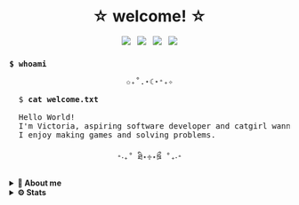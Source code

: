 <h1 align="center">☆ welcome! ☆</h1>

<div align="center">
  
  [![](https://img.shields.io/badge/LeetCode-Akenna-FFA116?style=plastic&logo=LeetCode)](https://leetcode.com/akenna) &nbsp;
  [![](https://img.shields.io/badge/Email-victoriamartina@protonmail.com-8B89CC?style=plastic&logo=protonmail)](mailto:nekaelia@protonmail.com) &nbsp;
  [![](https://img.shields.io/badge/Mastodon-victrix@tech.lgbt-6364FF.svg?&style=plastic&logo=mastodon)](https://tech.lgbt/@victrix) &nbsp;
  ![](https://komarev.com/ghpvc/?username=victryx&color=ff69b4&style=plastic) <!-- img alt="GitHub last commit (by committer)" src="https://img.shields.io/github/last-commit/victryx/victryx" / -->
  <!--[![](https://img.shields.io/badge/LinkedIn-0077B5?style=for-the-badge&logo=linkedin&logoColor=white)](#)-->

</div>

<h3><code>$ whoami</code></h3>

<pre width="500"><div align="center">✩₊˚.⋆☾⋆⁺₊✧</div>
  $ <strong>cat welcome.txt</strong>
<!--                                                          -->
  Hello World!
  I'm Victoria, aspiring software developer and catgirl wannabe ✩. 
  I enjoy making games and solving problems.  
  
<div align="center">⁺‧₊˚ ཐི⋆♱⋆ཋྀ ˚₊‧⁺</div></pre>

<details>
  <summary>
    <b>🦄 About me</b>
  </summary>

<h2>📜 Education</h2>

- Currently studying computer science

<h2>💻 Experience</h2>

- I did an internship at a local web development company in **2024**, working on an internal project developed with React and Next.js

<!--
<h4 align="center">🎀 Intermediate 🎀</h4>
<div align="center">

![HTML5](https://img.shields.io/badge/HTML5%20-%23E34F26.svg?style=for-the-badge&logo=html5&logoColor=white)
![CSS3](https://img.shields.io/badge/CSS%20-%231572B6.svg?style=for-the-badge&logo=css3&logoColor=white)
![](https://img.shields.io/badge/GIT-E44C30?style=for-the-badge&logo=git&logoColor=white)
![](https://img.shields.io/badge/MySQL-005C84?style=for-the-badge&logo=mysql&logoColor=white)
![](https://img.shields.io/badge/java-%23ED8B00.svg?style=for-the-badge&logo=openjdk&logoColor=white)

</div>

<h4 align="center">🎀 Beginner 🎀</h4>
<div align="center">

![](https://img.shields.io/badge/PHP-777BB4?style=for-the-badge&logo=php&logoColor=white)
![](https://img.shields.io/badge/Dart-0175C2?style=for-the-badge&logo=dart&logoColor=white)
![](https://img.shields.io/badge/Flutter-02569B?style=for-the-badge&logo=flutter&logoColor=white)
![C#](https://img.shields.io/badge/C%23%20-%23239120.svg?style=for-the-badge&logo=c-sharp&logoColor=white)

</div>
<h4 align="center">🎀 Extra 🎀</h4>
<div align="center">

![Markdown](https://img.shields.io/badge/Markdown-000000?style=for-the-badge&logo=markdown&logoColor=white)
![Obsidian](https://img.shields.io/badge/Obsidian-483699?style=for-the-badge&logo=Obsidian&logoColor=white)
<img src="https://img.shields.io/badge/VIM-%2311AB00.svg?&style=for-the-badge&logo=vim&logoColor=white" />
<img src="https://img.shields.io/badge/IntelliJ_IDEA-000000.svg?style=for-the-badge&logo=intellij-idea&logoColor=white" />
</div>
-->
<h2>🌋 Projects </h2>

### 🐣 Games
- [Typing Game][repo-unholy-typing]
- [Heroes of Sokoban Clone][repo-sokoban]

### 🐁 School Projects
- [Flutter Mobile App][repo-peluqueria]
- [Java simple TCP chat][repo-chat]
- [Java FTP folder synchronization][repo-drive]

### 🐀 Others 
- [Leetcode solved problems][repo-leetcode]

</details>

<details>
  <summary>
    <b>⚙ Stats</b>
  </summary>

<div align="center">
  
![](http://github-profile-summary-cards.vercel.app/api/cards/profile-details?username=victryx&theme=date_night)

</div>
<div align="center">
  
![](http://github-profile-summary-cards.vercel.app/api/cards/repos-per-language?username=victryx&theme=date_night)
![](http://github-profile-summary-cards.vercel.app/api/cards/most-commit-language?username=victryx&theme=date_night)
![](http://github-profile-summary-cards.vercel.app/api/cards/stats?username=victryx&theme=date_night)
![](http://github-profile-summary-cards.vercel.app/api/cards/productive-time?username=victryx&theme=date_night&utcOffset=1)

</div>

<div align="center">
<img src="https://streak-stats.demolab.com?user=victryx&theme=rose-pine&hide_border=true&border_radius=50" alt="victryx" /> <br>
</div>
</details>

[repo-chat]: https://github.com/victryx/TINAC-Chat
[repo-drive]: https://github.com/victryx/SuperSync
[repo-leetcode]: https://github.com/victryx/My-leetcode-solved-problems
[repo-sokoban]: https://github.com/victryx/Heroes-of-Sokoban-Unity-Clone
[repo-unholy-typing]: https://github.com/victryx/Unholy-Typing
[repo-peluqueria]: https://github.com/victryx/peluqueria
